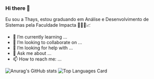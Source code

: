 ### Hi there 👋

Eu sou a Thays, estou graduando em Análise e Desenvolvimento de Sistemas pela Faculdade Impacta 👩🏻‍💻📈

- 🌱 I’m currently learning ...
- 👯 I’m looking to collaborate on ...
- 🤔 I’m looking for help with ...
- 💬 Ask me about ...
- 📫 How to reach me: ...

![Anurag's GitHub stats](https://github-readme-stats.vercel.app/api?username=thaysrq&theme=radical&show_icons=true)
![Top Languages Card](https://github-readme-stats.vercel.app/api/top-langs/?username=thaysrq&theme=highcontrast&show_icons=true&layout=compact)
